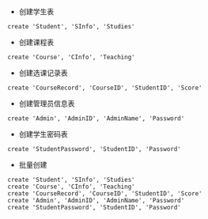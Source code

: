 - 创建学生表
```shell
create 'Student', 'SInfo', 'Studies'
```

- 创建课程表

```shell
create 'Course', 'CInfo', 'Teaching'
```

- 创建选课记录表

```shell
create 'CourseRecord', 'CourseID', 'StudentID', 'Score'
```

- 创建管理员信息表
```shell
create 'Admin', 'AdminID', 'AdminName', 'Password'
```

- 创建学生密码表
```shell
create 'StudentPassword', 'StudentID', 'Password'
```

- 批量创建
```shell
create 'Student', 'SInfo', 'Studies'
create 'Course', 'CInfo', 'Teaching'
create 'CourseRecord', 'CourseID', 'StudentID', 'Score'
create 'Admin', 'AdminID', 'AdminName', 'Password'
create 'StudentPassword', 'StudentID', 'Password'
```